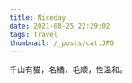 ```yaml
---
title: Niceday
date: 2021-08-25 22:29:02
tags: Travel
thumbnail: /_posts/cat.JPG
---
```


千山有猫，名橘，毛顺，性温和。
